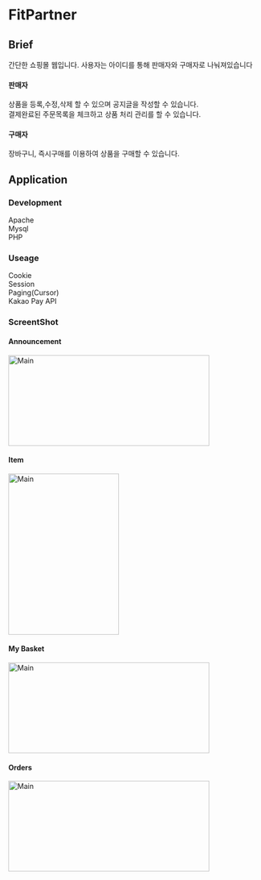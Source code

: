 # FitPartner

## Brief
간단한 쇼핑몰 웹입니다.
사용자는 아이디를 통해 판매자와 구매자로 나눠져있습니다
#### 판매자
상품을 등록,수정,삭제 할 수 있으며 공지글을 작성할 수 있습니다.  
결제완료된 주문목록을 체크하고 상품 처리 관리를 할 수 있습니다.
#### 구매자
장바구니, 즉시구매를 이용하여 상품을 구매할 수 있습니다.

## Application

### Development
Apache  
Mysql  
PHP

### Useage
Cookie  
Session  
Paging(Cursor)  
Kakao Pay API

### ScreentShot

#### Announcement
<img src="https://user-images.githubusercontent.com/72550133/164965752-b88952cb-0df3-4a95-aa41-4491003871b7.png" width="400px" height="180px" title="Main" alt="Main"></img>  

#### Item
<img src="https://user-images.githubusercontent.com/72550133/164965610-dd61301f-5856-4ce3-97ff-b88f42c1e078.png" width="220px" height="320px" title="Main" alt="Main"></img> 

#### My Basket 
<img src="https://user-images.githubusercontent.com/72550133/164965461-14320788-f12a-41f0-82b0-ef44e10c9278.png" width="400px" height="180px" title="Main" alt="Main"></img>

#### Orders
<img src="https://user-images.githubusercontent.com/72550133/164965672-dc6f97ae-a8a0-46e2-8fd8-8547d7404979.png" width="400px" height="180px" title="Main" alt="Main"></img>
